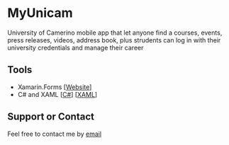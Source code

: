 # MyUnicam
University of Camerino mobile app that let anyone find a courses, events, press releases, videos, address book, plus strudents can log in with their university credentials and manage their career

## Tools
- Xamarin.Forms [[Website](https://www.xamarin.com/forms)]
- C# and XAML [[C#](https://msdn.microsoft.com/en-us/library/67ef8sbd.aspx)] [[XAML](https://msdn.microsoft.com/en-us/library/cc295302.aspx)]

## Support or Contact
Feel free to contact me by [email](mailto:alciarro@gmail.com)
